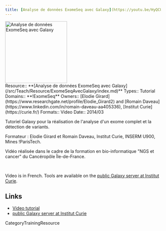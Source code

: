 ```yaml
---
title: [Analyse de données ExomeSeq avec Galaxy](https://youtu.be/HyQCUWmgx84)
---
```

<div class='center'>
<a href='http://linkToResourceOrOrg'><img src='/ExomeSeqVideo.png' alt='Analyse de données ExomeSeq avec Galaxy' height="200" /></a>
</div>



<div class='deploymentbox'>
 Resource:: **[Analyse de données ExomeSeq avec Galaxy](/src/Teach/Resource/ExomeSeqAvecGalaxy/index.md)**
 Types:: Tutorial
 Domains:: **!ExomeSeq** 
 Owners:: [Elodie Girard](https://www.researchgate.net/profile/Elodie_Girard2) and [Romain Daveau](https://www.linkedin.com/in/romain-daveau-aa405336), [Institut Curie](https://curie.fr/)
 Formats:: Video  
 Date:: 2014/03
</div>

Tutoriel Galaxy pour la réalisation de l'analyse d'un exome complet et la détection de variants.

Formateur : Elodie Girard et Romain Daveau, Institut Curie, INSERM U900, Mines !ParisTech.

Vidéo réalisée dans le cadre de la formation en bio-informatique "NGS et cancer" du Cancéropôle Île-de-France.

<br />

Video is in French.  Tools are available on the [public Galaxy server at Institut Curie](https://galaxy-public.curie.fr/).



## Links

* [Video tutorial](https://youtu.be/HyQCUWmgx84)
* [public Galaxy server at Institut Curie](https://galaxy-public.curie.fr/)


CategoryTrainingResource
